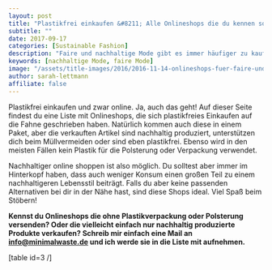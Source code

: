 ```yaml
---
layout: post
title: "Plastikfrei einkaufen &#8211; Alle Onlineshops die du kennen solltest"
subtitle: ""
date: 2017-09-17
categories: [Sustainable Fashion]
description: "Faire und nachhaltige Mode gibt es immer häufiger zu kaufen. Hier findest du eine Liste von Shops, bei denen du unbedingt mal vorbei schauen solltest."
keywords: [nachhaltige Mode, faire Mode]
image: "/assets/title-images/2016/2016-11-14-onlineshops-fuer-faire-und-nachhaltige-mode.jpg"
author: sarah-lettmann
affiliate: false
---
```

Plastikfrei einkaufen und zwar online. Ja, auch das geht! Auf dieser Seite findest du eine Liste mit Onlineshops, die sich plastikfreies Einkaufen auf die Fahne geschrieben haben. Natürlich kommen auch diese in einem Paket, aber die verkauften Artikel sind nachhaltig produziert, unterstützen dich beim Müllvermeiden oder sind eben plastikfrei. Ebenso wird in den meisten Fällen kein Plastik für die Polsterung oder Verpackung verwendet.

Nachhaltiger online shoppen ist also möglich. Du solltest aber immer im Hinterkopf haben, dass auch weniger Konsum einen großen Teil zu einem nachhaltigeren Lebensstil beiträgt. Falls du aber keine passenden Alternativen bei dir in der Nähe hast, sind diese Shops ideal. Viel Spaß beim Stöbern!

**Kennst du Onlineshops die ohne Plastikverpackung oder Polsterung versenden? Oder die vielleicht einfach nur nachhaltig produzierte Produkte verkaufen? Schreib mir einfach eine Mail an [info@minimalwaste.de](mailto:info@minimalwaste.de) und ich werde sie in die Liste mit aufnehmen.**

[table id=3 /]
